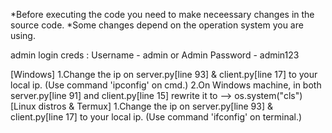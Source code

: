 *Before executing the code you need to make neceessary changes in the source code.
*Some changes depend on the operation system you are using.

admin login creds : Username - admin or Admin
                    Password - admin123

[Windows]
    1.Change the ip on server.py[line 93] & client.py[line 17] to your local ip. (Use command 'ipconfig' on cmd.)
    2.On Windows machine, in both server.py[line 91] and client.py[line 15] rewrite it to --> os.system("cls")
[Linux distros & Termux]
    1.Change the ip on server.py[line 93] & client.py[line 17] to your local ip. (Use command 'ifconfig' on terminal.)
